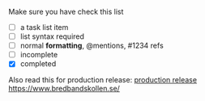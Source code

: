 Make sure you have check this list


- [ ] a task list item
- [ ] list syntax required
- [ ] normal **formatting**, @mentions, #1234 refs
- [ ] incomplete
- [x] completed

Also read this for production release:
[ production release ](https://www.bredbandskollen.se/
)[](https://www.bredbandskollen.se/
)https://www.bredbandskollen.se/

